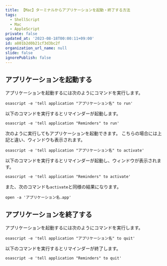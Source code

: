 ```yaml
---
title: 【Mac】ターミナルからアプリケーションを起動・終了する方法
tags:
  - ShellScript
  - Mac
  - AppleScript
private: false
updated_at: '2023-08-18T00:00:11+09:00'
id: a801b2d0b21cf3d3bc2f
organization_url_name: null
slide: false
ignorePublish: false
---
```


## アプリケーションを起動する
アプリケーションを起動するには次のようにコマンドを実行します。

```terminal
osascript -e 'tell application "アプリケーション名" to run'
```

以下のコマンドを実行するとリマインダーが起動します。

```terminal
osascript -e 'tell application "Reminders" to run'
```

次のように実行してもアプリケーションを起動できます。
こちらの場合には上記と違い、ウィンドウも表示されます。

```terminal
osascript -e 'tell application "アプリケーション名" to activate'
```

以下のコマンドを実行するとリマインダーが起動し、ウィンドウが表示されます。

```terminal
osascript -e 'tell application "Reminders" to activate'
```

また、次のコマンドも`activate`と同様の結果になります。

```terminal
open -a 'アプリケーション名.app'
```

## アプリケーションを終了する
アプリケーションを起動するには次のようにコマンドを実行します。


```terminal
osascript -e 'tell application "アプリケーション名" to quit'
```

以下のコマンドを実行するとリマインダーが終了します。

```terminal
osascript -e 'tell application "Reminders" to quit'
```
